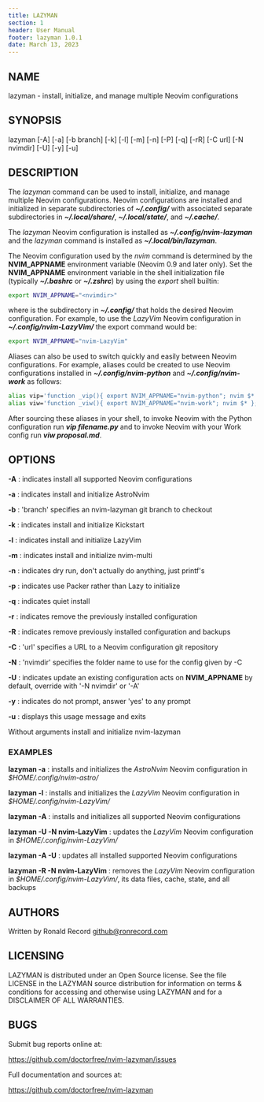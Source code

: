 ```yaml
---
title: LAZYMAN
section: 1
header: User Manual
footer: lazyman 1.0.1
date: March 13, 2023
---
```

## NAME

lazyman - install, initialize, and manage multiple Neovim configurations

## SYNOPSIS

lazyman [-A] [-a] [-b branch] [-k] [-l] [-m] [-n] [-P] [-q] [-rR] [-C url] [-N nvimdir] [-U] [-y] [-u]

## DESCRIPTION

The *lazyman* command can be used to install, initialize, and manage
multiple Neovim configurations. Neovim configurations are installed
and initialized in separate subdirectories of ***~/.config/*** with
associated separate subdirectories in ***~/.local/share/***,
***~/.local/state/***, and ***~/.cache/***.

The *lazyman* Neovim configuration is installed as ***~/.config/nvim-lazyman***
and the *lazyman* command is installed as ***~/.local/bin/lazyman***.

The Neovim configuration used by the *nvim* command is determined by
the **NVIM_APPNAME** environment variable (Neovim 0.9 and later only).
Set the **NVIM_APPNAME** environment variable in the shell initialization
file (typically ***~/.bashrc*** or ***~/.zshrc***) by using the *export*
shell builtin:

```bash
export NVIM_APPNAME="<nvimdir>"
```

where *<nvimdir>* is the subdirectory in ***~/.config/*** that holds the
desired Neovim configuration. For example, to use the *LazyVim* Neovim
configuration in ***~/.config/nvim-LazyVim/*** the export command would be:

```bash
export NVIM_APPNAME="nvim-LazyVim"
```

Aliases can also be used to switch quickly and easily between Neovim configurations.
For example, aliases could be created to use Neovim configurations installed in
***~/.config/nvim-python*** and ***~/.config/nvim-work*** as follows:

```bash
alias vip='function _vip(){ export NVIM_APPNAME="nvim-python"; nvim $* };_vip'
alias viw='function _viw(){ export NVIM_APPNAME="nvim-work"; nvim $* };_viw'
```

After sourcing these aliases in your shell, to invoke Neovim with the Python
configuration run ***vip filename.py*** and to invoke Neovim with your Work config
run ***viw proposal.md***.

## OPTIONS

**-A**
: indicates install all supported Neovim configurations

**-a**
: indicates install and initialize AstroNvim

**-b**
: 'branch' specifies an nvim-lazyman git branch to checkout

**-k**
: indicates install and initialize Kickstart

**-l**
: indicates install and initialize LazyVim

**-m**
: indicates install and initialize nvim-multi

**-n**
: indicates dry run, don't actually do anything, just printf's

**-p**
: indicates use Packer rather than Lazy to initialize

**-q**
: indicates quiet install

**-r**
: indicates remove the previously installed configuration

**-R**
: indicates remove previously installed configuration and backups

**-C**
: 'url' specifies a URL to a Neovim configuration git repository

**-N**
: 'nvimdir' specifies the folder name to use for the config given by -C

**-U**
: indicates update an existing configuration
  acts on **NVIM_APPNAME** by default, override with '-N nvimdir' or '-A'

**-y**
: indicates do not prompt, answer 'yes' to any prompt

**-u**
: displays this usage message and exits

Without arguments install and initialize nvim-lazyman

### EXAMPLES

**lazyman -a**
: installs and initializes the *AstroNvim* Neovim configuration in *$HOME/.config/nvim-astro/*

**lazyman -l**
: installs and initializes the *LazyVim* Neovim configuration in *$HOME/.config/nvim-LazyVim/*

**lazyman -A**
: installs and initializes all supported Neovim configurations

**lazyman -U -N nvim-LazyVim**
: updates the *LazyVim* Neovim configuration in *$HOME/.config/nvim-LazyVim/*

**lazyman -A -U**
: updates all installed supported Neovim configurations

**lazyman -R -N nvim-LazyVim**
: removes the *LazyVim* Neovim configuration in *$HOME/.config/nvim-LazyVim/*, its data files, cache, state, and all backups

## AUTHORS

Written by Ronald Record github@ronrecord.com

## LICENSING

LAZYMAN is distributed under an Open Source license.
See the file LICENSE in the LAZYMAN source distribution
for information on terms &amp; conditions for accessing and
otherwise using LAZYMAN and for a DISCLAIMER OF ALL WARRANTIES.

## BUGS

Submit bug reports online at:

https://github.com/doctorfree/nvim-lazyman/issues

Full documentation and sources at:

https://github.com/doctorfree/nvim-lazyman


